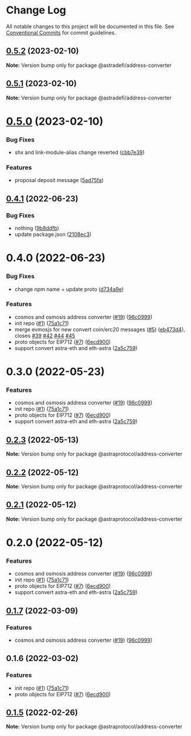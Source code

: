 # Change Log

All notable changes to this project will be documented in this file.
See [Conventional Commits](https://conventionalcommits.org) for commit guidelines.

## [0.5.2](https://github.com/astraprotocol/astrajs/compare/@astradefi/address-converter@0.5.1...@astradefi/address-converter@0.5.2) (2023-02-10)

**Note:** Version bump only for package @astradefi/address-converter

## [0.5.1](https://github.com/astraprotocol/astrajs/compare/@astradefi/address-converter@0.5.0...@astradefi/address-converter@0.5.1) (2023-02-10)

**Note:** Version bump only for package @astradefi/address-converter

# [0.5.0](https://github.com/astraprotocol/astrajs/compare/@astradefi/address-converter@0.4.1...@astradefi/address-converter@0.5.0) (2023-02-10)

### Bug Fixes

- shx and link-module-alias change reverted ([cbb7e39](https://github.com/astraprotocol/astrajs/commit/cbb7e396f88f87f32f349c0c2d740902ce15be49))

### Features

- proposal deposit message ([5ad75fa](https://github.com/astraprotocol/astrajs/commit/5ad75fad7c46f5ce416078550a7ca95209046fac))

## [0.4.1](https://github.com/astraprotocol/astrajs/compare/@astradefi/address-converter@0.4.0...@astradefi/address-converter@0.4.1) (2022-06-23)

### Bug Fixes

- nothing ([9b8ddfb](https://github.com/astraprotocol/astrajs/commit/9b8ddfbb3b5b19f84b737c5b604edff4be7f08c1))
- update package.json ([2108ec3](https://github.com/astraprotocol/astrajs/commit/2108ec308c1abe79ff119d07080ef51fb83279a8))

# 0.4.0 (2022-06-23)

### Bug Fixes

- change npm name + update proto ([d734a9e](https://github.com/astraprotocol/astrajs/commit/d734a9ed44b6e784f2448e6e610aef2c0046013c))

### Features

- cosmos and osmosis address converter ([#19](https://github.com/astraprotocol/astrajs/issues/19)) ([96c0999](https://github.com/astraprotocol/astrajs/commit/96c0999b2b7b9c00a1be5b8d1f94587d5a22274a))
- init repo ([#1](https://github.com/astraprotocol/astrajs/issues/1)) ([75a1c71](https://github.com/astraprotocol/astrajs/commit/75a1c71af1e48216139554f375151e167d3ff87f))
- merge evmosjs for new convert coin/erc20 messages ([#5](https://github.com/astraprotocol/astrajs/issues/5)) ([eb473d4](https://github.com/astraprotocol/astrajs/commit/eb473d4acbfdf62639c090290c0e681a4e802725)), closes [#39](https://github.com/astraprotocol/astrajs/issues/39) [#42](https://github.com/astraprotocol/astrajs/issues/42) [#44](https://github.com/astraprotocol/astrajs/issues/44) [#45](https://github.com/astraprotocol/astrajs/issues/45)
- proto objects for EIP712 ([#7](https://github.com/astraprotocol/astrajs/issues/7)) ([6ecd900](https://github.com/astraprotocol/astrajs/commit/6ecd9004f081c6a70b80d903878877d378ff6c75))
- support convert astra-eth and eth-astra ([2a5c759](https://github.com/astraprotocol/astrajs/commit/2a5c75980b2d201df9d21369bca08fc037dd58dd))

# 0.3.0 (2022-05-23)

### Features

- cosmos and osmosis address converter ([#19](https://github.com/astraprotocol/astrajs/issues/19)) ([96c0999](https://github.com/astraprotocol/astrajs/commit/96c0999b2b7b9c00a1be5b8d1f94587d5a22274a))
- init repo ([#1](https://github.com/astraprotocol/astrajs/issues/1)) ([75a1c71](https://github.com/astraprotocol/astrajs/commit/75a1c71af1e48216139554f375151e167d3ff87f))
- proto objects for EIP712 ([#7](https://github.com/astraprotocol/astrajs/issues/7)) ([6ecd900](https://github.com/astraprotocol/astrajs/commit/6ecd9004f081c6a70b80d903878877d378ff6c75))
- support convert astra-eth and eth-astra ([2a5c759](https://github.com/astraprotocol/astrajs/commit/2a5c75980b2d201df9d21369bca08fc037dd58dd))

## [0.2.3](https://github.com/astraprotocol/astrajs/compare/@astraprotocol/address-converter@0.2.2...@astraprotocol/address-converter@0.2.3) (2022-05-13)

**Note:** Version bump only for package @astraprotocol/address-converter

## [0.2.2](https://github.com/astraprotocol/astrajs/compare/@astraprotocol/address-converter@0.2.1...@astraprotocol/address-converter@0.2.2) (2022-05-12)

**Note:** Version bump only for package @astraprotocol/address-converter

## [0.2.1](https://github.com/AstraProtocol/evmosjs/compare/@astraprotocol/address-converter@0.2.0...@astraprotocol/address-converter@0.2.1) (2022-05-12)

**Note:** Version bump only for package @astraprotocol/address-converter

# 0.2.0 (2022-05-12)

### Features

- cosmos and osmosis address converter ([#19](https://github.com/AstraProtocol/evmosjs/issues/19)) ([96c0999](https://github.com/AstraProtocol/evmosjs/commit/96c0999b2b7b9c00a1be5b8d1f94587d5a22274a))
- init repo ([#1](https://github.com/AstraProtocol/evmosjs/issues/1)) ([75a1c71](https://github.com/AstraProtocol/evmosjs/commit/75a1c71af1e48216139554f375151e167d3ff87f))
- proto objects for EIP712 ([#7](https://github.com/AstraProtocol/evmosjs/issues/7)) ([6ecd900](https://github.com/AstraProtocol/evmosjs/commit/6ecd9004f081c6a70b80d903878877d378ff6c75))
- support convert astra-eth and eth-astra ([2a5c759](https://github.com/AstraProtocol/evmosjs/commit/2a5c75980b2d201df9d21369bca08fc037dd58dd))

## [0.1.7](https://github.com/astraprotocol/astrajs/compare/@astraprotocol/address-converter@0.1.6...@astraprotocol/address-converter@0.1.7) (2022-03-09)

### Features

- cosmos and osmosis address converter ([#19](https://github.com/astraprotocol/astrajs/issues/19)) ([96c0999](https://github.com/astraprotocol/astrajs/commit/96c0999b2b7b9c00a1be5b8d1f94587d5a22274a))

## 0.1.6 (2022-03-02)

### Features

- init repo ([#1](https://github.com/astraprotocol/astrajs/issues/1)) ([75a1c71](https://github.com/astraprotocol/astrajs/commit/75a1c71af1e48216139554f375151e167d3ff87f))
- proto objects for EIP712 ([#7](https://github.com/astraprotocol/astrajs/issues/7)) ([6ecd900](https://github.com/astraprotocol/astrajs/commit/6ecd9004f081c6a70b80d903878877d378ff6c75))

## [0.1.5](https://github.com/astraprotocol/astrajs/compare/@astraprotocol/address-converter@0.1.2...@astraprotocol/address-converter@0.1.5) (2022-02-26)

**Note:** Version bump only for package @astraprotocol/address-converter
